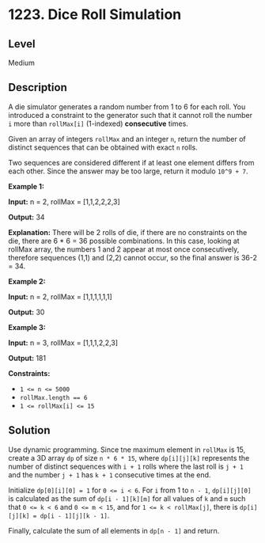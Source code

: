 # 1223. Dice Roll Simulation
## Level
Medium

## Description
A die simulator generates a random number from 1 to 6 for each roll. You introduced a constraint to the generator such that it cannot roll the number `i` more than `rollMax[i]` (1-indexed) **consecutive** times. 

Given an array of integers `rollMax` and an integer `n`, return the number of distinct sequences that can be obtained with exact `n` rolls.

Two sequences are considered different if at least one element differs from each other. Since the answer may be too large, return it modulo `10^9 + 7`.

**Example 1:**

**Input:** n = 2, rollMax = [1,1,2,2,2,3]

**Output:** 34

**Explanation:** There will be 2 rolls of die, if there are no constraints on the die, there are 6 * 6 = 36 possible combinations. In this case, looking at rollMax array, the numbers 1 and 2 appear at most once consecutively, therefore sequences (1,1) and (2,2) cannot occur, so the final answer is 36-2 = 34.

**Example 2:**

**Input:** n = 2, rollMax = [1,1,1,1,1,1]

**Output:** 30

**Example 3:**

**Input:** n = 3, rollMax = [1,1,1,2,2,3]

**Output:** 181

**Constraints:**

* `1 <= n <= 5000`
* `rollMax.length == 6`
* `1 <= rollMax[i] <= 15`

## Solution
Use dynamic programming. Since tne maximum element in `rollMax` is 15, create a 3D array `dp` of size `n * 6 * 15`, where `dp[i][j][k]` represents the number of distinct sequences with `i + 1` rolls where the last roll is `j + 1` and the number `j + 1` has `k + 1` consecutive times at the end.

Initialize `dp[0][i][0] = 1` for `0 <= i < 6`. For `i` from 1 to `n - 1`, `dp[i][j][0]` is calculated as the sum of `dp[i - 1][k][m]` for all values of `k` and `m` such that `0 <= k < 6` and `0 <= m < 15`, and for `1 <= k < rollMax[j]`, there is `dp[i][j][k] = dp[i - 1][j][k - 1]`.

Finally, calculate the sum of all elements in `dp[n - 1]` and return.
